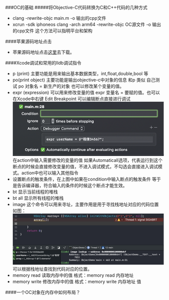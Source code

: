###OC的基础
#####将Objective-C代码转换为C和C++代码的几种方式
* clang -rewrite-objc main.m -o 输出的cpp文件 
* xcrun -sdk iphoneos clang -arch arm64 -rewrite-objc OC源文件 -o 输出的cpp文件 这个方法可以指明平台和架构

####苹果源码地址点击
* 苹果源码地址点击[这里](https://opensource.apple.com/tarballs/)去下载。

####Xcode调试和常用的lldb调试指令
* p (print) 主要功能是用来输出基本数据类型，int,float,double,bool 等
* po(print object) 主要功能是输出objective-c中对象的信息 和p 类似 自己测试 po 对象名 = 新生产的对象 也可以修改某个变量的值。
* expr (expression) 可以用来修改变量的值 expr 变量名 = 要赋的值。也可以在Xcode中右键 Edit Breakpoint 可以编辑断点直接进行调试 ![](编辑断点.png) 在action中输入需要修改的变量的值 如果Automaticall选项，代表运行到这个断点的时候会直接修改变量的值，不进入调试模式，不勾选会直接进入调试模式。action中也可以输入其他指令
* 设置断点的触发条件，在上图中如果在condition中输入断点的触发条件 等于是告诉编译器，符合输入的条件的时候这个断点才能生效。
* bt 显示当前线程的堆栈
* bt all 显示所有线程的堆栈
* image 这个命令可以用来寻址，主要作用是用于寻找栈地址对应的代码位置 如图：![](lldb-image.png) 可以根据栈地址查找到代码对应的位置。
*  memory read  读取内存中的值 格式：memory read 内存地址
*  memory write 修改内存中的值 格式：memory write 内存地址 值

####一个OC对象在内存中如何布局？


